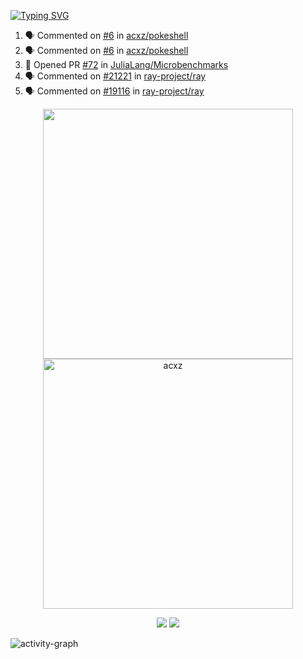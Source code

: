 [![Typing SVG](https://readme-typing-svg.herokuapp.com?size=16&color=AFFFA3&multiline=true&height=75&lines=contributing+to+robotics%2Faerospace%2Fml%2Fgpu+software;packaging+it+for+archlinux;ricer)](https://git.io/typing-svg)

<!--START_SECTION:activity-->
1. 🗣 Commented on [#6](https://github.com/acxz/pokeshell/issues/6) in [acxz/pokeshell](https://github.com/acxz/pokeshell)
2. 🗣 Commented on [#6](https://github.com/acxz/pokeshell/issues/6) in [acxz/pokeshell](https://github.com/acxz/pokeshell)
3. 💪 Opened PR [#72](https://github.com/JuliaLang/Microbenchmarks/pull/72) in [JuliaLang/Microbenchmarks](https://github.com/JuliaLang/Microbenchmarks)
4. 🗣 Commented on [#21221](https://github.com/ray-project/ray/issues/21221) in [ray-project/ray](https://github.com/ray-project/ray)
5. 🗣 Commented on [#19116](https://github.com/ray-project/ray/issues/19116) in [ray-project/ray](https://github.com/ray-project/ray)
<!--END_SECTION:activity-->

<p align="center">
  <img width="400em" src=https://github-readme-stats.vercel.app/api?username=acxz&include_all_commits=true&show_icons=true />
  <img width="400em" src="https://github-readme-streak-stats.herokuapp.com/?user=acxz&" alt="acxz" />
</p>

<p align="center">
  <img src=https://github-readme-stats.vercel.app/api/top-langs/?username=acxz&layout=compact />
  <img src=https://github-profile-trophy.vercel.app/?username=acxz&row=2&column=4 />
</p>

![activity-graph](https://activity-graph.herokuapp.com/graph?username=acxz&theme=aqua)
